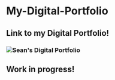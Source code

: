 # My-Digital-Portfolio
## Link to my Digital Portfolio!
### ![Sean's Digital Portfolio](https://iamroot-github.github.io/My-Digital-Portfolio/)
## Work in progress!
